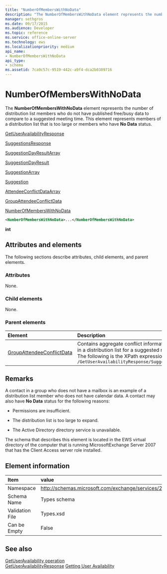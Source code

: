 ```yaml
---
title: "NumberOfMembersWithNoData"
description: "The NumberOfMembersWithNoData element represents the number of distribution list members who do not have published free/busy data to compare to a suggested meeting time. This element represents members of a distribution list that is too large or members who have No Data status."
manager: sethgros
ms.date: 09/17/2015
ms.audience: Developer
ms.topic: reference
ms.service: office-online-server
ms.technology: ews
ms.localizationpriority: medium
api_name:
- NumberOfMembersWithNoData
api_type:
- schema
ms.assetid: 7ca9c57c-9519-442c-a9f4-dca2b0309716
---
```


# NumberOfMembersWithNoData

The **NumberOfMembersWithNoData** element represents the number of distribution list members who do not have published free/busy data to compare to a suggested meeting time. This element represents members of a distribution list that is too large or members who have **No Data** status. 
  
[GetUserAvailabilityResponse](getuseravailabilityresponse.md)
  
[SuggestionsResponse](suggestionsresponse.md)
  
[SuggestionDayResultArray](suggestiondayresultarray.md)
  
[SuggestionDayResult](suggestiondayresult.md)
  
[SuggestionArray](suggestionarray.md)
  
[Suggestion](suggestion.md)
  
[AttendeeConflictDataArray](attendeeconflictdataarray.md)
  
[GroupAttendeeConflictData](groupattendeeconflictdata.md)
  
[NumberOfMembersWithNoData](numberofmemberswithnodata.md)
  
```xml
<NumberOfMembersWithNoData>...</NumberOfMembersWithNoData>
```

**int**

## Attributes and elements

The following sections describe attributes, child elements, and parent elements.
  
### Attributes

None.
  
### Child elements

None.
  
### Parent elements

|**Element**|**Description**|
|:-----|:-----|
|[GroupAttendeeConflictData](groupattendeeconflictdata.md) <br/> |Contains aggregate conflict information about the number of users who are available, the number of users who have conflicts, and the number of users who do not have availability information in a distribution list for a suggested meeting time.  <br/> The following is the XPath expression to this element:  <br/>  `/GetUserAvailabilityResponse/SuggestionsResponse/SuggestionDayResultArray/SuggestionDayResult[i]/SuggestionArray/Suggestion[i]/AttendeeConflictDataArray/GroupAttendeeConflictData` <br/> |
   
## Remarks

A contact in a group who does not have a mailbox is an example of a distribution list member who does not have calendar data. A contact may also have **No Data** status for the following reasons: 
  
- Permissions are insufficient.
    
- The distribution list is too large to expand.
    
- The Active Directory directory service is unavailable.
    
The schema that describes this element is located in the EWS virtual directory of the computer that is running MicrosoftExchange Server 2007 that has the Client Access server role installed.
  
## Element information

|Item|value|
|:-----|:-----|
|Namespace  <br/> |http://schemas.microsoft.com/exchange/services/2006/types  <br/> |
|Schema Name  <br/> |Types schema  <br/> |
|Validation File  <br/> |Types.xsd  <br/> |
|Can be Empty  <br/> |False  <br/> |
   
## See also

[GetUserAvailability operation](getuseravailability-operation.md)  
[GetUserAvailabilityResponse](getuseravailabilityresponse.md)
[Getting User Availability](/previous-versions/office/developer/exchange-server-2010/aa494212(v=exchg.140))
